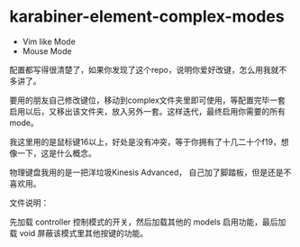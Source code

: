 # karabiner-element-complex-modes
* Vim like Mode
* Mouse Mode

配置都写得很清楚了，如果你发现了这个repo，说明你爱好改键，怎么用我就不多讲了。

要用的朋友自己修改键位，移动到complex文件夹里即可使用，等配置完毕一套启用以后，又移出该文件夹，放入另外一套。这样迭代，最终启用你需要的所有mode。

我这里用的是鼠标键16以上，好处是没有冲突，等于你拥有了十几二十个f19，想像一下，这是什么概念。

物理键盘我用的是一把洋垃圾Kinesis Advanced， 自己加了脚踏板，但是还是不喜欢用。


文件说明：

先加载 controller 控制模式的开关，然后加载其他的 models 启用功能，最后加载 void 屏蔽该模式里其他按键的功能。
